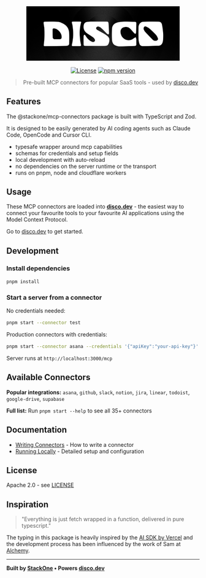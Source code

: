 <div align="center">
  <img src="./docs/assets/logo.png" alt="Disco Logo" width="400" />
  
  [![License](https://img.shields.io/badge/License-Apache_2.0-blue.svg)](https://opensource.org/licenses/Apache-2.0)
  [![npm version](https://badge.fury.io/js/@stackone%2Fmcp-connectors.svg)](https://badge.fury.io/js/@stackone%2Fmcp-connectors)

> Pre-built MCP connectors for popular SaaS tools - used by [disco.dev](https://disco.dev)

</div>

## Features

The @stackone/mcp-connectors package is built with TypeScript and Zod.

It is designed to be easily generated by AI coding agents such as Claude Code, OpenCode and Cursor CLI.

- typesafe wrapper around mcp capabilities
- schemas for credentials and setup fields
- local development with auto-reload
- no dependencies on the server runtime or the transport
- runs on pnpm, node and cloudflare workers

## Usage

These MCP connectors are loaded into [**disco.dev**](https://disco.dev) - the easiest way to connect your favourite tools to your favourite AI applications using the Model Context Protocol.

Go to [disco.dev](https://disco.dev) to get started.

## Development

### Install dependencies

```bash
pnpm install
```

### Start a server from a connector

No credentials needed:

```bash
pnpm start --connector test
```

Production connectors with credentials:

```bash
pnpm start --connector asana --credentials '{"apiKey":"your-api-key"}'
```

Server runs at `http://localhost:3000/mcp`

## Available Connectors

**Popular integrations:** `asana`, `github`, `slack`, `notion`, `jira`, `linear`, `todoist`, `google-drive`, `supabase`

**Full list:** Run `pnpm start --help` to see all 35+ connectors

## Documentation

- [Writing Connectors](./docs/writing-connectors.md) - How to write a connector
- [Running Locally](./docs/running-locally.md) - Detailed setup and configuration

## License

Apache 2.0 - see [LICENSE](LICENSE)

## Inspiration

> "Everything is just fetch wrapped in a function, delivered in pure typescript."

The typing in this package is heavily inspired by the [AI SDK by Vercel](https://github.com/vercel/ai) and the development process has been influenced by the work of Sam at [Alchemy](https://alchemy.run).

---

**Built by [StackOne](https://stackone.com) • Powers [disco.dev](https://disco.dev)**
